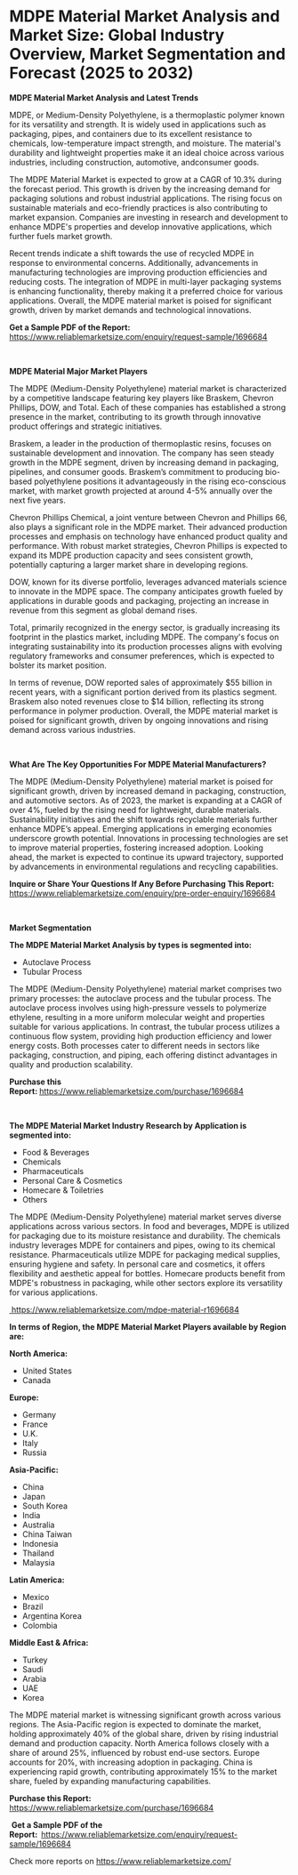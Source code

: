 <p><h1>MDPE Material Market Analysis and Market Size: Global Industry Overview, Market Segmentation and Forecast (2025 to 2032)</h1></p><p><strong>MDPE Material Market Analysis and Latest Trends</strong></p>
<p><p>MDPE, or Medium-Density Polyethylene, is a thermoplastic polymer known for its versatility and strength. It is widely used in applications such as packaging, pipes, and containers due to its excellent resistance to chemicals, low-temperature impact strength, and moisture. The material's durability and lightweight properties make it an ideal choice across various industries, including construction, automotive, andconsumer goods.</p><p>The MDPE Material Market is expected to grow at a CAGR of 10.3% during the forecast period. This growth is driven by the increasing demand for packaging solutions and robust industrial applications. The rising focus on sustainable materials and eco-friendly practices is also contributing to market expansion. Companies are investing in research and development to enhance MDPE's properties and develop innovative applications, which further fuels market growth.</p><p>Recent trends indicate a shift towards the use of recycled MDPE in response to environmental concerns. Additionally, advancements in manufacturing technologies are improving production efficiencies and reducing costs. The integration of MDPE in multi-layer packaging systems is enhancing functionality, thereby making it a preferred choice for various applications. Overall, the MDPE material market is poised for significant growth, driven by market demands and technological innovations.</p></p>
<p><strong>Get a Sample PDF of the Report:&nbsp;</strong> <a href="https://www.reliablemarketsize.com/enquiry/request-sample/1696684?utm_campaign=3509&utm_medium=2&utm_source=Github&utm_content=ia&utm_term=05042025&utm_id=mdpe-material">https://www.reliablemarketsize.com/enquiry/request-sample/1696684</a></p>
<p>&nbsp;</p>
<p><strong>MDPE Material Major Market Players</strong></p>
<p><p>The MDPE (Medium-Density Polyethylene) material market is characterized by a competitive landscape featuring key players like Braskem, Chevron Phillips, DOW, and Total. Each of these companies has established a strong presence in the market, contributing to its growth through innovative product offerings and strategic initiatives.</p><p>Braskem, a leader in the production of thermoplastic resins, focuses on sustainable development and innovation. The company has seen steady growth in the MDPE segment, driven by increasing demand in packaging, pipelines, and consumer goods. Braskem’s commitment to producing bio-based polyethylene positions it advantageously in the rising eco-conscious market, with market growth projected at around 4-5% annually over the next five years.</p><p>Chevron Phillips Chemical, a joint venture between Chevron and Phillips 66, also plays a significant role in the MDPE market. Their advanced production processes and emphasis on technology have enhanced product quality and performance. With robust market strategies, Chevron Phillips is expected to expand its MDPE production capacity and sees consistent growth, potentially capturing a larger market share in developing regions.</p><p>DOW, known for its diverse portfolio, leverages advanced materials science to innovate in the MDPE space. The company anticipates growth fueled by applications in durable goods and packaging, projecting an increase in revenue from this segment as global demand rises.</p><p>Total, primarily recognized in the energy sector, is gradually increasing its footprint in the plastics market, including MDPE. The company's focus on integrating sustainability into its production processes aligns with evolving regulatory frameworks and consumer preferences, which is expected to bolster its market position.</p><p>In terms of revenue, DOW reported sales of approximately $55 billion in recent years, with a significant portion derived from its plastics segment. Braskem also noted revenues close to $14 billion, reflecting its strong performance in polymer production. Overall, the MDPE material market is poised for significant growth, driven by ongoing innovations and rising demand across various industries.</p></p>
<p>&nbsp;</p>
<p><strong>What Are The Key Opportunities For MDPE Material Manufacturers?</strong></p>
<p><p>The MDPE (Medium-Density Polyethylene) material market is poised for significant growth, driven by increased demand in packaging, construction, and automotive sectors. As of 2023, the market is expanding at a CAGR of over 4%, fueled by the rising need for lightweight, durable materials. Sustainability initiatives and the shift towards recyclable materials further enhance MDPE’s appeal. Emerging applications in emerging economies underscore growth potential. Innovations in processing technologies are set to improve material properties, fostering increased adoption. Looking ahead, the market is expected to continue its upward trajectory, supported by advancements in environmental regulations and recycling capabilities.</p></p>
<p><strong>Inquire or Share Your Questions If Any Before Purchasing This Report:</strong> <a href="https://www.reliablemarketsize.com/enquiry/pre-order-enquiry/1696684?utm_campaign=3509&utm_medium=2&utm_source=Github&utm_content=ia&utm_term=05042025&utm_id=mdpe-material">https://www.reliablemarketsize.com/enquiry/pre-order-enquiry/1696684</a></p>
<p>&nbsp;</p>
<p><strong>Market Segmentation</strong></p>
<p><strong>The MDPE Material Market Analysis by types is segmented into:</strong></p>
<p><ul><li>Autoclave Process</li><li>Tubular Process</li></ul></p>
<p><p>The MDPE (Medium-Density Polyethylene) material market comprises two primary processes: the autoclave process and the tubular process. The autoclave process involves using high-pressure vessels to polymerize ethylene, resulting in a more uniform molecular weight and properties suitable for various applications. In contrast, the tubular process utilizes a continuous flow system, providing high production efficiency and lower energy costs. Both processes cater to different needs in sectors like packaging, construction, and piping, each offering distinct advantages in quality and production scalability.</p></p>
<p><strong>Purchase this Report:&nbsp;</strong><a href="https://www.reliablemarketsize.com/purchase/1696684?utm_campaign=3509&utm_medium=2&utm_source=Github&utm_content=ia&utm_term=05042025&utm_id=mdpe-material">https://www.reliablemarketsize.com/purchase/1696684</a></p>
<p>&nbsp;</p>
<p><strong>The MDPE Material Market Industry Research by Application is segmented into:</strong></p>
<p><ul><li>Food & Beverages</li><li>Chemicals</li><li>Pharmaceuticals</li><li>Personal Care & Cosmetics</li><li>Homecare & Toiletries</li><li>Others</li></ul></p>
<p><p>The MDPE (Medium-Density Polyethylene) material market serves diverse applications across various sectors. In food and beverages, MDPE is utilized for packaging due to its moisture resistance and durability. The chemicals industry leverages MDPE for containers and pipes, owing to its chemical resistance. Pharmaceuticals utilize MDPE for packaging medical supplies, ensuring hygiene and safety. In personal care and cosmetics, it offers flexibility and aesthetic appeal for bottles. Homecare products benefit from MDPE's robustness in packaging, while other sectors explore its versatility for various applications.</p></p>
<p><a href="https://www.reliablemarketsize.com/mdpe-material-r1696684?utm_campaign=3509&utm_medium=2&utm_source=Github&utm_content=ia&utm_term=05042025&utm_id=mdpe-material">&nbsp;https://www.reliablemarketsize.com/mdpe-material-r1696684</a></p>
<p><strong>In terms of Region, the MDPE Material Market Players available by Region are:</strong></p>
<p>
    <p> <strong> North America: </strong>
        <ul>
            <li>United States</li>
            <li>Canada</li>
        </ul>
        </p> 
    <p> <strong> Europe: </strong>
        <ul>
            <li>Germany</li>
            <li>France</li>
            <li>U.K.</li>
            <li>Italy</li>
            <li>Russia</li>
        </ul>
        </p> 
    <p> <strong> Asia-Pacific: </strong>
        <ul>
            <li>China</li>
            <li>Japan</li>
            <li>South Korea</li>
            <li>India</li>
            <li>Australia</li>
            <li>China Taiwan</li>
            <li>Indonesia</li>
            <li>Thailand</li>
            <li>Malaysia</li>
        </ul>
        </p> 
    <p> <strong> Latin America: </strong>
        <ul>
            <li>Mexico</li>
            <li>Brazil</li>
            <li>Argentina Korea</li>
            <li>Colombia</li>
        </ul>
        </p> 
    <p> <strong> Middle East & Africa: </strong>
        <ul>
            <li>Turkey</li>
            <li>Saudi</li>
            <li>Arabia</li>
            <li>UAE</li>
            <li>Korea</li>
        </ul>
    </p>
    </p>
<p><p>The MDPE material market is witnessing significant growth across various regions. The Asia-Pacific region is expected to dominate the market, holding approximately 40% of the global share, driven by rising industrial demand and production capacity. North America follows closely with a share of around 25%, influenced by robust end-use sectors. Europe accounts for 20%, with increasing adoption in packaging. China is experiencing rapid growth, contributing approximately 15% to the market share, fueled by expanding manufacturing capabilities.</p></p>
<p><strong>Purchase this Report: </strong><a href="https://www.reliablemarketsize.com/purchase/1696684?utm_campaign=3509&utm_medium=2&utm_source=Github&utm_content=ia&utm_term=05042025&utm_id=mdpe-material">https://www.reliablemarketsize.com/purchase/1696684</a></p>
<p>&nbsp;<strong>Get a Sample PDF of the Report:&nbsp;&nbsp;</strong><a href="https://www.reliablemarketsize.com/enquiry/request-sample/1696684?utm_campaign=3509&utm_medium=2&utm_source=Github&utm_content=ia&utm_term=05042025&utm_id=mdpe-material">https://www.reliablemarketsize.com/enquiry/request-sample/1696684</a></p>
<p><strong></strong></p>
<p>Check more reports on <a href="https://www.reliablemarketsize.com/?utm_campaign=3509&utm_medium=2&utm_source=Github&utm_content=ia&utm_term=05042025&utm_id=mdpe-material">https://www.reliablemarketsize.com/</a></p>